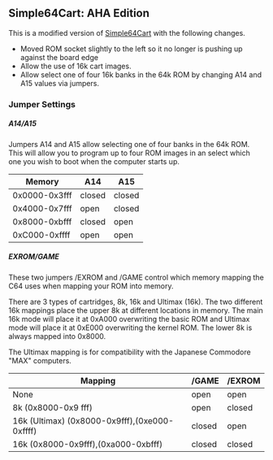 ## Simple64Cart: AHA Edition ##

This is a modified version of [Simple64Cart](https://github.com/go4retro/Simple64Cart) with the following changes.
* Moved ROM socket slightly to the left so it no longer is pushing up against the board edge
* Allow the use of 16k cart images.
* Allow select one of four 16k banks in the 64k ROM by changing A14 and A15 values via jumpers.


### Jumper Settings ###


##### A14/A15 #####

Jumpers A14 and A15  allow selecting one of four banks in the 64k ROM. This will allow you to program up to four ROM images in an select which one you wish to boot when the computer starts up.


|   Memory    | A14    | A15    |
| ------------|--------|--------|
|0x0000-0x3fff| closed | closed |
|0x4000-0x7fff| open   | closed |
|0x8000-0xbfff| closed | open   |
|0xC000-0xffff| open   | open   |



##### EXROM/GAME #####

These two jumpers /EXROM and /GAME control which memory mapping the C64 uses when mapping your ROM into memory.

There are 3 types of cartridges, 8k, 16k and Ultimax (16k). The two different 16k mappings place the upper 8k at different locations in memory. The main 16k mode will place it at 0xA000 overwriting the basic ROM and Ultimax mode will place it at 0xE000 overwriting the kernel ROM. The lower 8k is always mapped into 0x8000.

The Ultimax mapping is for compatibility with the Japanese Commodore "MAX" computers.


| Mapping                                       | /GAME  | /EXROM |
|-----------------------------------------------|--------|--------|
|  None                                         | open   | open   |
| 8k  (0x8000-0x9 fff)                          | open   | closed |
| 16k (Ultimax) (0x8000-0x9fff),(0xe000-0xffff) | closed | open   |
| 16k (0x8000-0x9fff),(0xa000-0xbfff)           | closed | closed |

